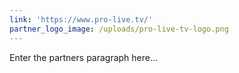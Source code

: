 ```yaml
---
link: 'https://www.pro-live.tv/'
partner_logo_image: /uploads/pro-live-tv-logo.png
---
```


Enter the partners paragraph here…